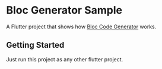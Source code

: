 # Bloc Generator Sample

A Flutter project that shows how [Bloc Code Generator](https://github.com/adsonpleal/bloc-code-generator) works.

## Getting Started

Just run this project as any other flutter project.